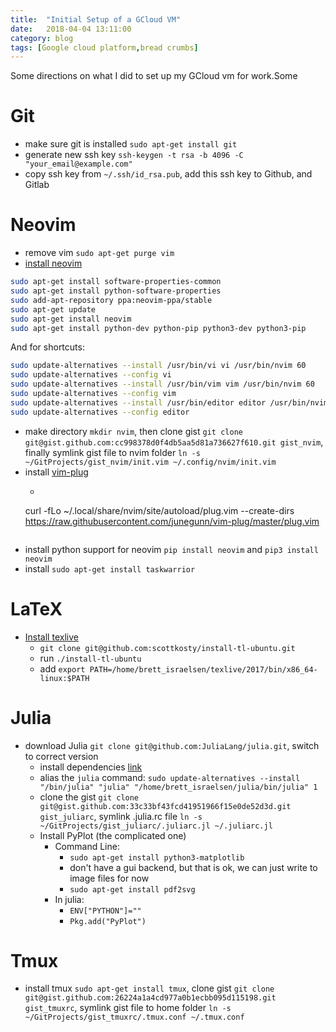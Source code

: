 ```yaml
---
title:  "Initial Setup of a GCloud VM"
date:   2018-04-04 13:11:00
category: blog
tags: [Google cloud platform,bread crumbs]
---
```

Some directions on what I did to set up my GCloud vm for work.Some

# Git
* make sure git is installed `sudo apt-get install git`
* generate new ssh key `ssh-keygen -t rsa -b 4096 -C "your_email@example.com"`
* copy ssh key from `~/.ssh/id_rsa.pub`, add this ssh key to Github, and Gitlab

# Neovim
* remove vim `sudo apt-get purge vim`
* [install neovim][neovim]

```bash
sudo apt-get install software-properties-common
sudo apt-get install python-software-properties
sudo add-apt-repository ppa:neovim-ppa/stable
sudo apt-get update
sudo apt-get install neovim
sudo apt-get install python-dev python-pip python3-dev python3-pip
```
And for shortcuts:

```bash
sudo update-alternatives --install /usr/bin/vi vi /usr/bin/nvim 60
sudo update-alternatives --config vi
sudo update-alternatives --install /usr/bin/vim vim /usr/bin/nvim 60
sudo update-alternatives --config vim
sudo update-alternatives --install /usr/bin/editor editor /usr/bin/nvim 60
sudo update-alternatives --config editor
```

* make directory `mkdir nvim`, then clone gist `git clone git@gist.github.com:cc998378d0f4db5aa5d81a736627f610.git gist_nvim`, finally symlink gist file to nvim folder `ln -s ~/GitProjects/gist_nvim/init.vim ~/.config/nvim/init.vim`
* install [vim-plug][vimplug]
    * ```bash
    curl -fLo ~/.local/share/nvim/site/autoload/plug.vim --create-dirs \
    https://raw.githubusercontent.com/junegunn/vim-plug/master/plug.vim
    ```
* install python support for neovim `pip install neovim` and `pip3 install neovim`
* install `sudo apt-get install taskwarrior`
    
# LaTeX
* [Install texlive][texlive]
    * `git clone git@github.com:scottkosty/install-tl-ubuntu.git`
    * run `./install-tl-ubuntu`
    * add `export PATH=/home/brett_israelsen/texlive/2017/bin/x86_64-linux:$PATH`
    
# Julia
* download Julia `git clone git@github.com:JuliaLang/julia.git`, switch to correct version
    * install dependencies [link][julia-deps]
    * alias the `julia` command: `sudo update-alternatives --install "/bin/julia" "julia" "/home/brett_israelsen/julia/bin/julia" 1`
    * clone the gist `git clone git@gist.github.com:33c33bf43fcd41951966f15e0de52d3d.git gist_juliarc`, symlink .julia.rc file `ln -s ~/GitProjects/gist_juliarc/.juliarc.jl ~/.juliarc.jl`
    * Install PyPlot (the complicated one)
        * Command Line:
            * `sudo apt-get install python3-matplotlib`
            * don't have a gui backend, but that is ok, we can just write to image files for now
            * `sudo apt-get install pdf2svg`
        * In julia:
            * `ENV["PYTHON"]=""`
            * `Pkg.add("PyPlot")`
    
# Tmux
* install tmux `sudo apt-get install tmux`, clone gist `git clone git@gist.github.com:26224a1a4cd977a0b1ecbb095d115198.git gist_tmuxrc`, symlink gist file to home folder `ln -s ~/GitProjects/gist_tmuxrc/.tmux.conf ~/.tmux.conf`

[neovim]: https://github.com/neovim/neovim/wiki/Installing-Neovim
[texlive]: https://github.com/scottkosty/install-tl-ubuntu
[vimplug]: https://github.com/junegunn/vim-plug
[julia-deps]: https://github.com/JuliaLang/julia/tree/v0.6.2#required-build-tools-and-external-libraries